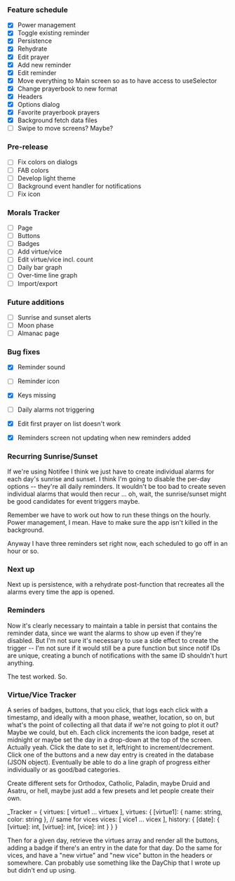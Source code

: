 ### Feature schedule

- [x] Power management
- [x] Toggle existing reminder
- [x] Persistence
- [x] Rehydrate
- [x] Edit prayer
- [x] Add new reminder
- [x] Edit reminder
- [x] Move everything to Main screen so as to have access to useSelector
- [x] Change prayerbook to new format
- [x] Headers
- [x] Options dialog
- [x] Favorite prayerbook prayers
- [x] Background fetch data files
- [ ] Swipe to move screens?  Maybe?

### Pre-release

- [ ] Fix colors on dialogs
- [ ] FAB colors
- [ ] Develop light theme
- [ ] Background event handler for notifications
- [ ] Fix icon

### Morals Tracker

- [ ] Page
- [ ] Buttons
- [ ] Badges
- [ ] Add virtue/vice
- [ ] Edit virtue/vice incl. count
- [ ] Daily bar graph
- [ ] Over-time line graph
- [ ] Import/export

### Future additions

- [ ] Sunrise and sunset alerts
- [ ] Moon phase
- [ ] Almanac page

### Bug fixes

- [x] Reminder sound
- [ ] Reminder icon
- [x] Keys missing
- [ ] Daily alarms not triggering
- [x] Edit first prayer on list doesn't work
- [x] Reminders screen not updating when new reminders added


### Recurring Sunrise/Sunset

If we're using Notifee I think we just have to create individual alarms for each day's sunrise and sunset.
I think I'm going to disable the per-day options -- they're all daily reminders.  It wouldn't be too bad
to create seven individual alarms that would then recur ... oh, wait, the sunrise/sunset might be good
candidates for event triggers maybe.

Remember we have to work out how to run these things on the hourly.  Power management, I mean.  Have to
make sure the app isn't killed in the background.

Anyway I have three reminders set right now, each scheduled to go off in an hour or so.

### Next up

Next up is persistence, with a rehydrate post-function that recreates all the alarms
every time the app is opened.

### Reminders

Now it's clearly necessary to maintain a table in persist that contains the reminder
data, since we want the alarms to show up even if they're disabled.  But I'm not sure
it's necessary to use a side effect to create the trigger -- I'm not sure if it would
still be a pure function but since notif IDs are unique, creating a bunch of notifications
with the same ID shouldn't hurt anything.

The test worked.  So.

### Virtue/Vice Tracker

A series of badges, buttons, that you click, that logs each click with a timestamp,
and ideally with a moon phase, weather, location, so on, but what's the point of
collecting all that data if we're not going to plot it out?  Maybe we could, but eh.
Each click increments the icon badge, reset at midnight or maybe set the day in a
drop-down at the top of the screen.  Actually yeah.  Click the date to set it,
left/right to increment/decrement.  Click one of the buttons and a new day entry
is created in the database (JSON object).  Eventually be able to do a line graph
of progress either individually or as good/bad categories.

Create different sets for Orthodox, Catholic, Paladin, maybe Druid and Asatru, or
hell, maybe just add a few presets and let people create their own.

_Tracker = {
	virtues: [ virtue1 ... virtuex ],
	virtues: {
		[virtue1]: { name: string, color: string }, // same for vices
	vices: [ vice1 ... vicex ],
	history: {
		[date]: {
			[virtue]: int,
			[virtue]: int,
			[vice]: int
		}
	}
}

Then for a given day, retrieve the virtues array and render all the buttons, adding
a badge if there's an entry in the date for that day.  Do the same for vices, and
have a "new virtue" and "new vice" button in the headers or somewhere.  Can
probably use something like the DayChip that I wrote up but didn't end up using.
